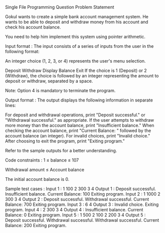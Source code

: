Single File Programming Question
Problem Statement



Gokul wants to create a simple bank account management system. He wants to be able to deposit and withdraw money from his account and check his account balance. 



You need to help him implement this system using pointer arithmetic.

Input format :
The input consists of a series of inputs from the user in the following format:

An integer choice (1, 2, 3, or 4) represents the user's menu selection.

Deposit
Withdraw
Display Balance
Exit
If the choice is 1 (Deposit) or 2 (Withdraw), the choice is followed by an integer representing the amount to deposit or withdraw, separated by a space.



Note: Option 4 is mandatory to terminate the program.

Output format :
The output displays the following information in separate lines:



For deposit and withdrawal operations, print "Deposit successful." or "Withdrawal successful." as appropriate.
If the user attempts to withdraw more money than the account balance, print "Insufficient balance."
When checking the account balance, print "Current Balance: " followed by the account balance (an integer).
For invalid choices, print "Invalid choice."
After choosing to exit the program, print "Exiting program."


Refer to the sample outputs for a better understanding.

Code constraints :
1 ≤ balance ≤ 107

Withdrawal amount ≤ Account balance

The initial account balance is 0.

Sample test cases :
Input 1 :
1 100
2 300
3
4
Output 1 :
Deposit successful.
Insufficient balance.
Current Balance: 100
Exiting program.
Input 2 :
1 1000
2 300
3
4
Output 2 :
Deposit successful.
Withdrawal successful.
Current Balance: 700
Exiting program.
Input 3 :
6
4
Output 3 :
Invalid choice.
Exiting program.
Input 4 :
2 300
3
4
Output 4 :
Insufficient balance.
Current Balance: 0
Exiting program.
Input 5 :
1 500
2 100
2 200
3 
4
Output 5 :
Deposit successful.
Withdrawal successful.
Withdrawal successful.
Current Balance: 200
Exiting program.

